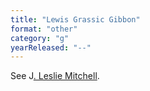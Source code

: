 ```yaml
---
title: "Lewis Grassic Gibbon"
format: "other"
category: "g"
yearReleased: "--"
---
```

See J<a href="m.htm#Mitchell">. Leslie Mitchell</a>.